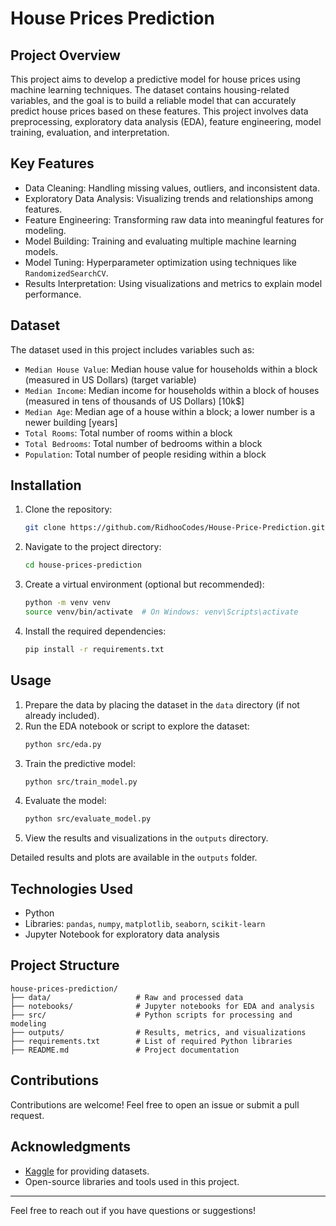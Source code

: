 # House Prices Prediction

## Project Overview
This project aims to develop a predictive model for house prices using machine learning techniques. The dataset contains housing-related variables, and the goal is to build a reliable model that can accurately predict house prices based on these features. This project involves data preprocessing, exploratory data analysis (EDA), feature engineering, model training, evaluation, and interpretation.

## Key Features
- Data Cleaning: Handling missing values, outliers, and inconsistent data.
- Exploratory Data Analysis: Visualizing trends and relationships among features.
- Feature Engineering: Transforming raw data into meaningful features for modeling.
- Model Building: Training and evaluating multiple machine learning models.
- Model Tuning: Hyperparameter optimization using techniques like `RandomizedSearchCV`.
- Results Interpretation: Using visualizations and metrics to explain model performance.

## Dataset
The dataset used in this project includes variables such as:
- `Median House Value`: Median house value for households within a block (measured in US Dollars) (target variable)
- `Median Income`: Median income for households within a block of houses (measured in tens of thousands of US Dollars) [10k$]
- `Median Age`: Median age of a house within a block; a lower number is a newer building [years]
- `Total Rooms`: Total number of rooms within a block
- `Total Bedrooms`: Total number of bedrooms within a block
- `Population`: Total number of people residing within a block

## Installation
1. Clone the repository:
   ```bash
   git clone https://github.com/RidhooCodes/House-Price-Prediction.git
   ```
2. Navigate to the project directory:
   ```bash
   cd house-prices-prediction
   ```
3. Create a virtual environment (optional but recommended):
   ```bash
   python -m venv venv
   source venv/bin/activate  # On Windows: venv\Scripts\activate
   ```
4. Install the required dependencies:
   ```bash
   pip install -r requirements.txt
   ```

## Usage
1. Prepare the data by placing the dataset in the `data` directory (if not already included).
2. Run the EDA notebook or script to explore the dataset:
   ```bash
   python src/eda.py
   ```
3. Train the predictive model:
   ```bash
   python src/train_model.py
   ```
4. Evaluate the model:
   ```bash
   python src/evaluate_model.py
   ```
5. View the results and visualizations in the `outputs` directory.

Detailed results and plots are available in the `outputs` folder.

## Technologies Used
- Python
- Libraries: `pandas`, `numpy`, `matplotlib`, `seaborn`, `scikit-learn`
- Jupyter Notebook for exploratory data analysis

## Project Structure
```
house-prices-prediction/
├── data/                   # Raw and processed data
├── notebooks/              # Jupyter notebooks for EDA and analysis
├── src/                    # Python scripts for processing and modeling
├── outputs/                # Results, metrics, and visualizations
├── requirements.txt        # List of required Python libraries
├── README.md               # Project documentation
```

## Contributions
Contributions are welcome! Feel free to open an issue or submit a pull request.

## Acknowledgments
- [Kaggle](https://www.kaggle.com/) for providing datasets.
- Open-source libraries and tools used in this project.

---
Feel free to reach out if you have questions or suggestions!
